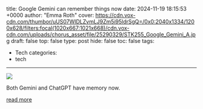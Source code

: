 title: Google Gemini can remember things now
date: 2024-11-19 18:15:53 +0000
author: "Emma Roth"
cover: https://cdn.vox-cdn.com/thumbor/uUS07WIDLZvmLJ9Zm5i95ldrSgQ=/0x0:2040x1334/1200x628/filters:focal(1020x667:1021x668)/cdn.vox-cdn.com/uploads/chorus_asset/file/25290329/STK255_Google_Gemini_A.jpg
draft: false
top: false
type: post
hide: false
toc: false
tags:
  - Tech
categories:
  - tech
---

![](https://cdn.vox-cdn.com/thumbor/uUS07WIDLZvmLJ9Zm5i95ldrSgQ=/0x0:2040x1334/1200x628/filters:focal(1020x667:1021x668)/cdn.vox-cdn.com/uploads/chorus_asset/file/25290329/STK255_Google_Gemini_A.jpg)

Both Gemini and ChatGPT have memory now.

[read more](https://www.theverge.com/2024/11/19/24300709/google-gemini-chatbot-memory)

